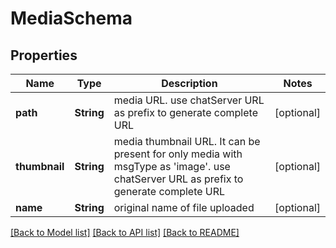 # MediaSchema

## Properties
Name | Type | Description | Notes
------------ | ------------- | ------------- | -------------
**path** | **String** | media URL. use chatServer URL as prefix to generate complete URL | [optional] 
**thumbnail** | **String** | media thumbnail URL. It can be present for only media with msgType as &#39;image&#39;. use chatServer URL as prefix to generate complete URL | [optional] 
**name** | **String** | original name of file uploaded | [optional] 

[[Back to Model list]](../README.md#documentation-for-models) [[Back to API list]](../README.md#documentation-for-api-endpoints) [[Back to README]](../README.md)


